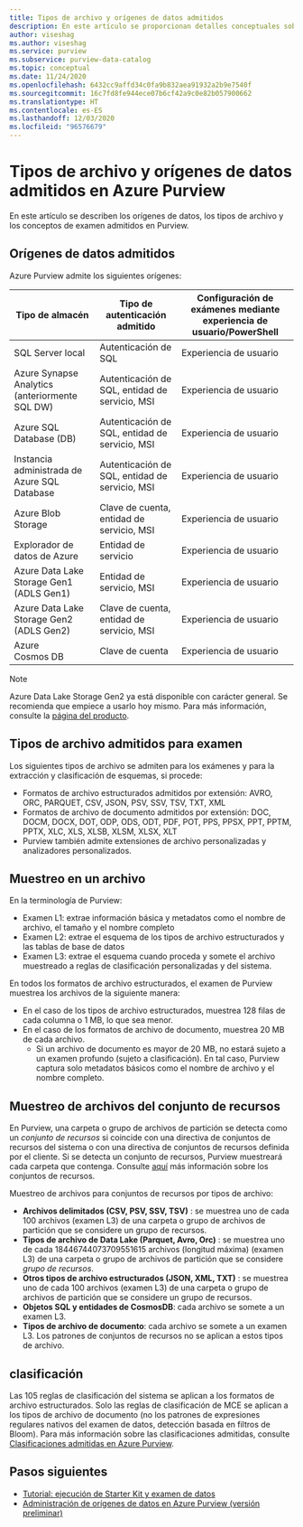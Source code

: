 ```yaml
---
title: Tipos de archivo y orígenes de datos admitidos
description: En este artículo se proporcionan detalles conceptuales sobre los orígenes de datos y los tipos de archivo admitidos en Purview.
author: viseshag
ms.author: viseshag
ms.service: purview
ms.subservice: purview-data-catalog
ms.topic: conceptual
ms.date: 11/24/2020
ms.openlocfilehash: 6432cc9affd34c0fa9b832aea91932a2b9e7540f
ms.sourcegitcommit: 16c7fd8fe944ece07b6cf42a9c0e82b057900662
ms.translationtype: HT
ms.contentlocale: es-ES
ms.lasthandoff: 12/03/2020
ms.locfileid: "96576679"
---
```

# <a name="supported-data-sources-and-file-types-in-azure-purview"></a>Tipos de archivo y orígenes de datos admitidos en Azure Purview

En este artículo se describen los orígenes de datos, los tipos de archivo y los conceptos de examen admitidos en Purview.

## <a name="supported-data-sources"></a>Orígenes de datos admitidos

Azure Purview admite los siguientes orígenes:

| Tipo de almacén | Tipo de autenticación admitido | Configuración de exámenes mediante experiencia de usuario/PowerShell |
| ---------- | ------------------- | ------------------------------ |
| SQL Server local                   | Autenticación de SQL                        | Experiencia de usuario                                |
| Azure Synapse Analytics (anteriormente SQL DW)            | Autenticación de SQL, entidad de servicio, MSI               | Experiencia de usuario                             |
| Azure SQL Database (DB)                  | Autenticación de SQL, entidad de servicio, MSI               | Experiencia de usuario |
| Instancia administrada de Azure SQL Database      | Autenticación de SQL, entidad de servicio, MSI               | Experiencia de usuario    |
| Azure Blob Storage                       | Clave de cuenta, entidad de servicio, MSI | Experiencia de usuario            |
| Explorador de datos de Azure                      | Entidad de servicio                              | Experiencia de usuario            |
| Azure Data Lake Storage Gen1 (ADLS Gen1) | Entidad de servicio, MSI                              | Experiencia de usuario            |
| Azure Data Lake Storage Gen2 (ADLS Gen2) | Clave de cuenta, entidad de servicio, MSI            | Experiencia de usuario            |
| Azure Cosmos DB                          | Clave de cuenta                                    | Experiencia de usuario            |


> [!Note]
> Azure Data Lake Storage Gen2 ya está disponible con carácter general. Se recomienda que empiece a usarlo hoy mismo. Para más información, consulte la [página del producto](https://azure.microsoft.com/en-us/services/storage/data-lake-storage/).

## <a name="file-types-supported-for-scanning"></a>Tipos de archivo admitidos para examen

Los siguientes tipos de archivo se admiten para los exámenes y para la extracción y clasificación de esquemas, si procede:

- Formatos de archivo estructurados admitidos por extensión: AVRO, ORC, PARQUET, CSV, JSON, PSV, SSV, TSV, TXT, XML
- Formatos de archivo de documento admitidos por extensión: DOC, DOCM, DOCX, DOT, ODP, ODS, ODT, PDF, POT, PPS, PPSX, PPT, PPTM, PPTX, XLC, XLS, XLSB, XLSM, XLSX, XLT
- Purview también admite extensiones de archivo personalizadas y analizadores personalizados.

## <a name="sampling-within-a-file"></a>Muestreo en un archivo

En la terminología de Purview:
- Examen L1: extrae información básica y metadatos como el nombre de archivo, el tamaño y el nombre completo
- Examen L2: extrae el esquema de los tipos de archivo estructurados y las tablas de base de datos
- Examen L3: extrae el esquema cuando proceda y somete el archivo muestreado a reglas de clasificación personalizadas y del sistema.

En todos los formatos de archivo estructurados, el examen de Purview muestrea los archivos de la siguiente manera:

- En el caso de los tipos de archivo estructurados, muestrea 128 filas de cada columna o 1 MB, lo que sea menor.
- En el caso de los formatos de archivo de documento, muestrea 20 MB de cada archivo.
    - Si un archivo de documento es mayor de 20 MB, no estará sujeto a un examen profundo (sujeto a clasificación). En tal caso, Purview captura solo metadatos básicos como el nombre de archivo y el nombre completo.

## <a name="resource-set-file-sampling"></a>Muestreo de archivos del conjunto de recursos

En Purview, una carpeta o grupo de archivos de partición se detecta como un *conjunto de recursos* si coincide con una directiva de conjuntos de recursos del sistema o con una directiva de conjuntos de recursos definida por el cliente. Si se detecta un conjunto de recursos, Purview muestreará cada carpeta que contenga. Consulte [aquí](concept-resource-sets.md) más información sobre los conjuntos de recursos.

Muestreo de archivos para conjuntos de recursos por tipos de archivo:

- **Archivos delimitados (CSV, PSV, SSV, TSV)** : se muestrea uno de cada 100 archivos (examen L3) de una carpeta o grupo de archivos de partición que se considere un grupo de recursos.
- **Tipos de archivo de Data Lake (Parquet, Avro, Orc)** : se muestrea uno de cada 18446744073709551615 archivos (longitud máxima) (examen L3) de una carpeta o grupo de archivos de partición que se considere *grupo de recursos*.
- **Otros tipos de archivo estructurados (JSON, XML, TXT)** : se muestrea uno de cada 100 archivos (examen L3) de una carpeta o grupo de archivos de partición que se considere un grupo de recursos.
- **Objetos SQL y entidades de CosmosDB**: cada archivo se somete a un examen L3.
- **Tipos de archivo de documento**: cada archivo se somete a un examen L3. Los patrones de conjuntos de recursos no se aplican a estos tipos de archivo.

## <a name="classification"></a>clasificación

Las 105 reglas de clasificación del sistema se aplican a los formatos de archivo estructurados. Solo las reglas de clasificación de MCE se aplican a los tipos de archivo de documento (no los patrones de expresiones regulares nativos del examen de datos, detección basada en filtros de Bloom). Para más información sobre las clasificaciones admitidas, consulte [Clasificaciones admitidas en Azure Purview](supported-classifications.md).

## <a name="next-steps"></a>Pasos siguientes

- [Tutorial: ejecución de Starter Kit y examen de datos](tutorial-scan-data.md)
- [Administración de orígenes de datos en Azure Purview (versión preliminar)](manage-data-sources.md)